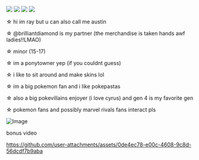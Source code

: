![](https://i.postimg.cc/Kv3ZZrJf/image-2025-03-18-073713394.png) ![](https://i.postimg.cc/c4wN5HvF/image-2025-03-18-072736779.png) ![](https://i.postimg.cc/tgJt70bx/image-2025-03-18-071708022.png) ![](https://i.postimg.cc/sxYDJ8Vf/image-2025-03-18-071559092.png)

☆ hi im ray but u can also call me austin

☆ @brilliantdiamond is my partner (the merchandise is taken hands awf ladies!!LMAO)

☆ minor (15-17)

☆ im a ponytowner yep (if you couldnt guess)

☆ i like to sit around and make skins lol

☆ im a big pokemon fan and i like pokepastas

☆ also a big pokevillains enjoyer (i love cyrus) and gen 4 is my favorite gen

☆ pokemon fans and possibly marvel rivals fans interact pls

![Image](https://github.com/user-attachments/assets/0d17f3d9-231f-4b60-a088-15e233bc76f7)

bonus video

https://github.com/user-attachments/assets/0de4ec78-e00c-4608-9c8d-56dcdf7b9aba
